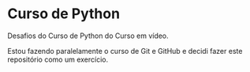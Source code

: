 # Curso de Python
 Desafios do Curso de Python do Curso em vídeo.
 
 Estou fazendo paralelamente o curso de Git e GitHub e decidi fazer este repositório como um exercício.
